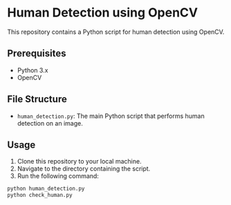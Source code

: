 # Human Detection using OpenCV

This repository contains a Python script for human detection using OpenCV.

## Prerequisites

- Python 3.x
- OpenCV

## File Structure

- `human_detection.py`: The main Python script that performs human detection on an image.

## Usage

1. Clone this repository to your local machine.
2. Navigate to the directory containing the script.
3. Run the following command:

```bash
python human_detection.py
python check_human.py
```
